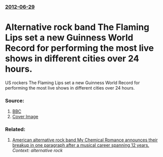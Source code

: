 ### [2012-06-29](/news/2012/06/29/index.md)

# Alternative rock band The Flaming Lips set a new Guinness World Record for performing the most live shows in different cities over 24 hours. 

US rockers The Flaming Lips set a new Guinness World Record for performing the most live shows in different cities over 24 hours.


### Source:

1. [BBC](http://www.bbc.co.uk/news/entertainment-arts-18641351)
1. [Cover Image](http://ichef.bbci.co.uk/news/1024/media/images/61248000/jpg/_61248089_61248088.jpg)

### Related:

1. [American alternative rock band My Chemical Romance announces their breakup in one paragraph after a musical career spanning 12 years. ](/news/2013/03/22/american-alternative-rock-band-my-chemical-romance-announces-their-breakup-in-one-paragraph-after-a-musical-career-spanning-12-years.md) _Context: alternative rock_
